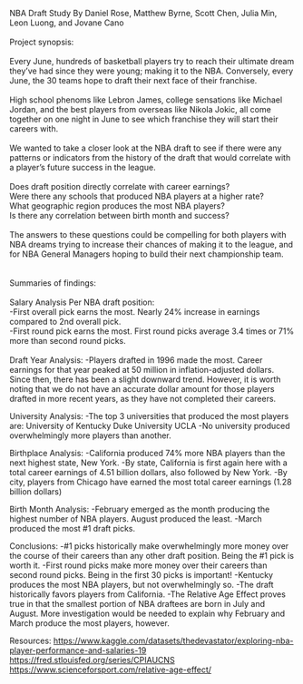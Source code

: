 NBA Draft Study
By Daniel Rose, Matthew Byrne, Scott Chen, Julia Min, Leon Luong, and Jovane Cano
\
\
Project synopsis:
\
\
Every June, hundreds of basketball players try to reach their ultimate dream they’ve had since they were young; making it to the NBA. 
Conversely, every June, the 30 teams hope to draft their next face of their franchise.\
\
High school phenoms like Lebron James, college sensations like Michael Jordan, and the best players from overseas like Nikola Jokic, all 
come together on one night in June to see which franchise they will start their careers with.\
\
We wanted to take a closer look at the NBA draft to see if there were any patterns or indicators from the history of the draft that would 
correlate with a player’s future success in the league.\
\
Does draft position directly correlate with career earnings?​\
Were there any schools that produced NBA players at a higher rate?\
What geographic region produces the most NBA players?\
Is there any correlation between birth month and success?\
\
The answers to these questions could be compelling for both players with NBA dreams trying to increase their chances of making it to the 
league, and for NBA General Managers hoping to build their next championship team.\
\
\
Summaries of findings:\
\
Salary Analysis Per NBA draft position:\
-First overall pick earns the most.  Nearly 24% increase in earnings compared to 2nd overall pick.\
-First round pick earns the most.  First round picks average 3.4 times or 71% more than second round picks.\
\
Draft Year Analysis:
-Players drafted in 1996 made the most. Career earnings for that year peaked at 50 million in inflation-adjusted dollars. Since then, there 
has been a slight downward trend. However, it is worth noting that we do not have an accurate dollar amount for those players drafted in 
more recent years, as they have not completed their careers.

University Analysis:
-The top 3 universities that produced the most players are:
University of Kentucky
Duke University
UCLA
-No university produced overwhelmingly more players than another.

Birthplace Analysis:
-California produced 74% more NBA players than the next highest state, New York.
-By state, California is first again here with a total career earnings of 4.51 billion dollars, also followed by New York.
-By city, players from Chicago have earned the most total career earnings (1.28 billion dollars)

Birth Month Analysis:
-February emerged as the month producing the highest number of NBA players.  August produced the least.
-March produced the most #1 draft picks.


Conclusions:
-#1 picks historically make overwhelmingly more money over the course of their careers than any other draft position.  Being the #1 pick is 
worth it.
-First round picks make more money over their careers than second round picks.  Being in the first 30 picks is important!
-Kentucky produces the most NBA players, but not overwhelmingly so.
-The draft historically favors players from California.
-The Relative Age Effect proves true in that the smallest portion of NBA draftees are born in July and August.  More investigation would be 
needed to explain why February and March produce the most players, however.


Resources: 
https://www.kaggle.com/datasets/thedevastator/exploring-nba-player-performance-and-salaries-19
https://fred.stlouisfed.org/series/CPIAUCNS
https://www.scienceforsport.com/relative-age-effect/
